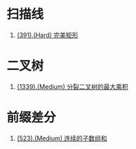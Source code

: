 # 扫描线

1. [(391).(Hard) 完美矩形][391]

# 二叉树

1. [(1339).(Medium) 分裂二叉树的最大乘积][1339]

# 前缀差分

1. [(523).(Medium) 连续的子数组和][523]


[391]: ../scanline/E391_Hard_PerfectRectangle.java
[1339]: ../binarytree/E1339_Medium_MaximumProductOfSplittedBinaryTree.java
[523]: ../prefixdiff/E523_Medium_ContinuousSubarraySum.java